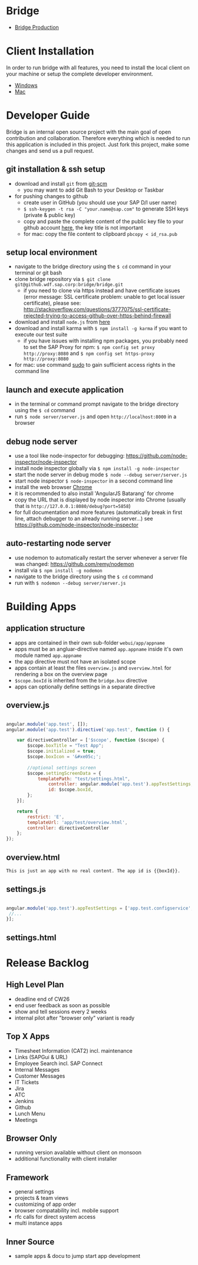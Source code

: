 ﻿Bridge
======
* [Bridge Production](http://bridge.mo.sap.corp:8000/)


Client Installation
===============
In order to run bridge with all features, you need to install the local client on your machine or setup the complete developer environment.
* [Windows](https://github.wdf.sap.corp/bridge/bridge-win)
* [Mac](https://github.wdf.sap.corp/bridge/bridge-mac)

Developer Guide
===============
Bridge is an internal open source project with the main goal of open contribution and collaboration. Therefore everything which is needed to run this application is included in this project. Just fork this project, make some changes and send us a pull request.

## git installation & ssh setup
* download and install `git` from [git-scm](http://git-scm.com/downloads)
  * you may want to add Git Bash to your Desktop or Taskbar
* for pushing changes to github
  * create user in GitHub (you should use your SAP D/I user name)
  * `$ ssh-keygen -t rsa -C "your.name@sap.com"` to generate SSH keys (private & public key)
  * copy and paste the complete content of the public key file to your github account [here](https://github.wdf.sap.corp/settings/ssh), the key title is not important
  * for mac: copy the file content to clipboard `pbcopy < id_rsa.pub`

## setup local environment
* navigate to the bridge directory using the `$ cd` command in your terminal or git bash
* clone bridge repository via `$ git clone git@github.wdf.sap.corp:bridge/bridge.git`
  * if you need to clone via https instead and have certificate issues (error message: SSL certificate problem: unable to get local issuer certificate), please see: http://stackoverflow.com/questions/3777075/ssl-certificate-rejected-trying-to-access-github-over-https-behind-firewall
* download and install `node.js` from [here](http://nodejs.org/)
* download and install karma with `$ npm install -g karma` if you want to execute our test suite
  * if you have issues with installing npm packages, you probably need to set the SAP Proxy for npm: `$ npm config set proxy http://proxy:8080` and `$ npm config set https-proxy http://proxy:8080`
* for mac: use command [sudo](http://xkcd.com/149/) to gain sufficient access rights in the command line

## launch and execute application
* in the terminal or command prompt navigate to the bridge directory using the `$ cd` command
* run `$ node server/server.js` and open `http://localhost:8000` in a browser

## debug node server
* use a tool like node-inspector for debugging: https://github.com/node-inspector/node-inspector
* install node inspector globally via `$ npm install -g node-inspector`
* start the node server in debug mode `$ node --debug server/server.js`
* start node inspector `$ node-inspector` in a second command line
* install the web browser [Chrome](https://www.google.com/intl/de/chrome/)
* it is recommended to also install 'AngularJS Batarang' for chrome
* copy the URL that is displayed by node inspector into Chrome (usually that is `http://127.0.0.1:8080/debug?port=5858`)
* for full documentation and more features (automatically break in first line, attach debugger to an already running server...) see https://github.com/node-inspector/node-inspector

## auto-restarting node server
* use nodemon to automatically restart the server whenever a server file was changed: https://github.com/remy/nodemon
* install via `$ npm install -g nodemon`
* navigate to the bridge directory using the `$ cd` command
* run with `$ nodemon --debug server/server.js`

Building Apps
======================================
## application structure
* apps are contained in their own sub-folder `webui/app/appname`
* apps must be an angluar-directive named `app.appname` inside it's own module named `app.appname`
* the app directive must not have an isolated scope
* apps contain at least the files `overview.js` and `overview.html` for rendering a box on the overview page
* `$scope.boxId` is inherited from the `bridge.box` directive
* apps can optionally define settings in a separate directive

## overview.js
```javascript

angular.module('app.test', []);
angular.module('app.test').directive('app.test', function () {

    var directiveController = ['$scope', function ($scope) {
        $scope.boxTitle = "Test App";
        $scope.initialized = true;
        $scope.boxIcon = '&#xe05c;'; 
        
        //optional settings screen
        $scope.settingScreenData = {
        	templatePath: "test/settings.html",
            	controller: angular.module('app.test').appTestSettings,
            	id: $scope.boxId,
        };
    }];

    return {
        restrict: 'E',
        templateUrl: 'app/test/overview.html',
        controller: directiveController
    };
});

```

## overview.html
```html
This is just an app with no real content. The app id is {{boxId}}.
```
## settings.js
```javascript

angular.module('app.test').appTestSettings = ['app.test.configservice', '$scope', function (appTestConfig, $scope) {
 //...
}];
```
## settings.html

Release Backlog
===============
## High Level Plan
* deadline end of CW26
* end user feedback as soon as possible
* show and tell sessions every 2 weeks
* internal pilot after "browser only" variant is ready

## Top X Apps
* Timesheet Information (CAT2) incl. maintenance
* Links (SAPGui & URL)
* Employee Search incl. SAP Connect
* Internal Messages
* Customer Messages
* IT Tickets
* Jira
* ATC
* Jenkins
* Github
* Lunch Menu
* Meetings

## Browser Only
* running version available without client on monsoon
* additional functionality with client installer

## Framework
* general settings
* projects & team views
* customizing of app order
* browser compatability incl. mobile support
* rfc calls for direct system access
* multi instance apps

## Inner Source
* sample apps & docu to jump start app development



